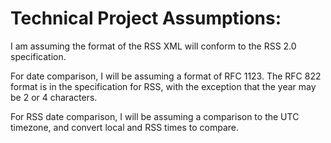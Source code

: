 # Technical Project Assumptions:

I am assuming the format of the RSS XML will conform to the RSS 2.0 specification.

For date comparison, I will be assuming a format of RFC 1123. The RFC 822 format is in the specification for RSS,
with the exception that the year may be 2 or 4 characters.

For RSS date comparison, I will be assuming a comparison to the UTC timezone, and convert local and RSS times to compare.
